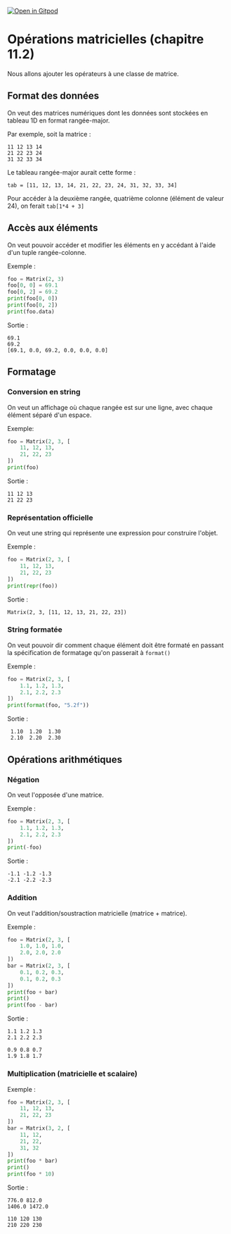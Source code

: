 [![Open in Gitpod](https://gitpod.io/button/open-in-gitpod.svg)](https://gitpod-redirect-0.herokuapp.com/)

# Opérations matricielles (chapitre 11.2)

<!-- Avant de commencer. Consulter les instructions à suivre dans [instructions.md](instructions.md) -->

Nous allons ajouter les opérateurs à une classe de matrice.

## Format des données

On veut des matrices numériques dont les données sont stockées en tableau 1D en format rangée-major.

Par exemple, soit la matrice :
```
11 12 13 14
21 22 23 24
31 32 33 34
```
Le tableau rangée-major aurait cette forme :
```
tab = [11, 12, 13, 14, 21, 22, 23, 24, 31, 32, 33, 34]
```
Pour accéder à la deuxième rangée, quatrième colonne (élément de valeur 24), on ferait `tab[1*4 + 3]`

## Accès aux éléments

On veut pouvoir accéder et modifier les éléments en y accédant à l'aide d'un tuple rangée-colonne.

Exemple :
```python
foo = Matrix(2, 3)
foo[0, 0] = 69.1
foo[0, 2] = 69.2
print(foo[0, 0])
print(foo[0, 2])
print(foo.data)
```

Sortie :
```
69.1
69.2
[69.1, 0.0, 69.2, 0.0, 0.0, 0.0]
```

## Formatage

### Conversion en string
On veut un affichage où chaque rangée est sur une ligne, avec chaque élément séparé d'un espace.

Exemple:
```python
foo = Matrix(2, 3, [
	11, 12, 13,
	21, 22, 23
])
print(foo)
```

Sortie :
```
11 12 13
21 22 23
```

### Représentation officielle

On veut une string qui représente une expression pour construire l'objet.

Exemple :
```python
foo = Matrix(2, 3, [
	11, 12, 13,
	21, 22, 23
])
print(repr(foo))
```

Sortie :
```
Matrix(2, 3, [11, 12, 13, 21, 22, 23])
```

### String formatée

On veut pouvoir dir comment chaque élément doit être formaté en passant la spécification de formatage qu'on passerait à `format()`

Exemple :
```python
foo = Matrix(2, 3, [
	1.1, 1.2, 1.3,
	2.1, 2.2, 2.3
])
print(format(foo, "5.2f"))
```

Sortie :
```
 1.10  1.20  1.30
 2.10  2.20  2.30
```

## Opérations arithmétiques

### Négation

On veut l'opposée d'une matrice.

Exemple :
```python
foo = Matrix(2, 3, [
	1.1, 1.2, 1.3,
	2.1, 2.2, 2.3
])
print(-foo)
```

Sortie :
```
-1.1 -1.2 -1.3
-2.1 -2.2 -2.3
```
### Addition

On veut l'addition/soustraction matricielle (matrice + matrice).

Exemple :
```python
foo = Matrix(2, 3, [
	1.0, 1.0, 1.0,
	2.0, 2.0, 2.0
])
bar = Matrix(2, 3, [
	0.1, 0.2, 0.3,
	0.1, 0.2, 0.3
])
print(foo + bar)
print()
print(foo - bar)
```

Sortie :
```
1.1 1.2 1.3
2.1 2.2 2.3

0.9 0.8 0.7
1.9 1.8 1.7
```

### Multiplication (matricielle et scalaire)


Exemple :
```python
foo = Matrix(2, 3, [
	11, 12, 13,
	21, 22, 23
])
bar = Matrix(3, 2, [
	11, 12,
	21, 22,
	31, 32
])
print(foo * bar)
print()
print(foo * 10)
```

Sortie :
```
776.0 812.0
1406.0 1472.0

110 120 130
210 220 230
```